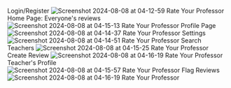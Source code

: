 Login/Register
![Screenshot 2024-08-08 at 04-12-59 Rate Your Professor](https://github.com/user-attachments/assets/7a7964ec-f928-4fe6-bbf1-2b890a9002f0)
Home Page: Everyone's reviews
![Screenshot 2024-08-08 at 04-15-13 Rate Your Professor](https://github.com/user-attachments/assets/222ae2a0-5f8c-4962-8fb1-212677cb45ce)
Profile Page
![Screenshot 2024-08-08 at 04-14-37 Rate Your Professor](https://github.com/user-attachments/assets/3b3630db-b4ef-41c9-930d-97a8a6b15b99)
Settings
![Screenshot 2024-08-08 at 04-14-51 Rate Your Professor](https://github.com/user-attachments/assets/52458b0f-fbca-40d7-b04e-aba88441861e)
Search Teachers
![Screenshot 2024-08-08 at 04-15-25 Rate Your Professor](https://github.com/user-attachments/assets/3c69cd9b-8cfb-4fde-a08b-bdc87df7c1e4)
Create Review
![Screenshot 2024-08-08 at 04-16-19 Rate Your Professor](https://github.com/user-attachments/assets/a935ee0a-110c-4d98-a269-897ac5b565f2)
Teacher's Profile
![Screenshot 2024-08-08 at 04-15-57 Rate Your Professor](https://github.com/user-attachments/assets/9bc35975-60f1-49de-abf1-1f2dc118ad8c)
Flag Reviews
![Screenshot 2024-08-08 at 04-16-19 Rate Your Professor](https://github.com/user-attachments/assets/3c4fb1ce-0239-44e1-8a91-0248ddaffcda)
